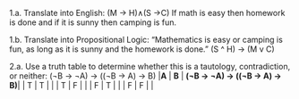 1.a. Translate into English: (M → H)∧(S →C)
    If math is easy then homework is done and if it is sunny then camping is fun.
    
1.b. Translate into Propositional Logic: “Mathematics is easy or camping is fun, as long as it is sunny and the homework is done.”
    (S ^ H) -> (M v C)
    
2.a. Use a truth table to determine whether this is a tautology, contradiction, or neither: (¬B → ¬A) → ((¬B → A) → B)
    |**A** | **B** | **(¬B → ¬A) → ((¬B → A) → B)**|
    | T | T |  |
    | T | F |  |
    | F | T |  |
    | F | F |  |
